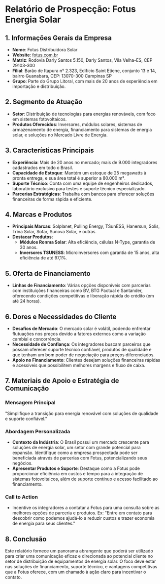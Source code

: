 # Relatório de Prospecção: Fotus Energia Solar

## 1. Informações Gerais da Empresa
- **Nome**: Fotus Distribuidora Solar
- **Website**: [fotus.com.br](https://fotus.com.br)
- **Matriz**: Rodovia Darly Santos 5.150, Darly Santos, Vila Velha-ES, CEP 29103-300
- **Filial**: Barão de Itapura n° 2.323, Edifício Saint Etiene, conjunto 13 e 14, bairro Guanabara, CEP: 13070-300 Campinas SP
- **Grupo**: Parte do Grupo Litoral, com mais de 20 anos de experiência em importação e distribuição.

## 2. Segmento de Atuação
- **Setor**: Distribuição de tecnologias para energias renováveis, com foco em sistemas fotovoltaicos.
- **Produtos Oferecidos**: Inversores, módulos solares, sistemas de armazenamento de energia, financiamento para sistemas de energia solar, e soluções no Mercado Livre de Energia.

## 3. Características Principais
- **Experiência**: Mais de 20 anos no mercado; mais de 9.000 integradores cadastrados em todo o Brasil.
- **Capacidade de Estoque**: Mantém um estoque de 25 megawatts à pronta entrega, e sua área total é superior a 80.000 m².
- **Suporte Técnico**: Conta com uma equipe de engenheiros dedicados, laboratório exclusivo para testes e suporte técnico especializado.
- **Parcerias Estratégicas**: Trabalha com bancos para oferecer soluções financeiras de forma rápida e eficiente.

## 4. Marcas e Produtos
- **Principais Marcas**: Solplanet, Pulling Energy, TSunESS, Hanersun, Solis, Trina Solar, Sofar, Sunova Solar, e outras.
- **Destacar Produtos**:
  - **Módulos Ronma Solar**: Alta eficiência, células N-Type, garantia de 30 anos.
  - **Inversores TSUNESS**: Microinversores com garantia de 15 anos, alta eficiência de até 97,1%.

## 5. Oferta de Financiamento
- **Linhas de Financiamento**: Várias opções disponíveis com parcerias com instituições financeiras como BV, BTG Pactual e Santander, oferecendo condições competitivas e liberação rápida do crédito (em até 24 horas).

## 6. Dores e Necessidades do Cliente
- **Desafios de Mercado**: O mercado solar é volátil, podendo enfrentar flutuações nos preços devido a fatores externos como a variação cambial e concorrência.
- **Necessidade de Confiança**: Os integradores buscam parceiros que possam oferecer suporte técnico confiável, produtos de qualidade e que tenham um bom poder de negociação para preços diferenciados.
- **Apoio no Financiamento**: Clientes desejam soluções financeiras rápidas e acessíveis que possibilitem melhores margens e fluxo de caixa.

## 7. Materiais de Apoio e Estratégia de Comunicação
### Mensagem Principal
"Simplifique a transição para energia renovável com soluções de qualidade e suporte confiável."

### Abordagem Personalizada
- **Contexto da Indústria**: O Brasil possui um mercado crescente para soluções de energia solar, um setor com grande potencial para expansão. Identifique como a empresa prospectada pode ser beneficiada através de parcerias com Fotus, potencializando seus negócios.
- **Apresentar Produtos e Suporte**: Destaque como a Fotus pode proporcionar eficiência em custos e tempo para a integração de sistemas fotovoltaicos, além de suporte contínuo e acesso facilitado ao financiamento.

### Call to Action
- Incentive os integradores a contatar a Fotus para uma consulta sobre as melhores opções de parceria e produtos. Ex: "Entre em contato para descobrir como podemos ajudá-lo a reduzir custos e trazer economia de energia para seus clientes."

## 8. Conclusão
Este relatório fornece um panorama abrangente que poderá ser utilizado para criar uma comunicação eficaz e direcionada ao potencial cliente no setor de distribuição de equipamentos de energia solar. O foco deve estar nas soluções de financiamento, suporte técnico, e vantagens competitivas que a Fotus oferece, com um chamado à ação claro para incentivar o contato.